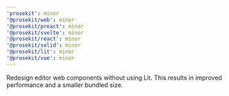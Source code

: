 ```yaml
---
'prosekit': minor
'@prosekit/web': minor
'@prosekit/preact': minor
'@prosekit/svelte': minor
'@prosekit/react': minor
'@prosekit/solid': minor
'@prosekit/lit': minor
'@prosekit/vue': minor
---
```


Redesign editor web components without using Lit. This results in improved performance and a smaller bundled size.
